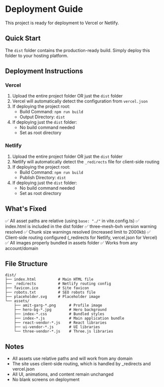 # Deployment Guide

This project is ready for deployment to Vercel or Netlify.

## Quick Start

The `dist` folder contains the production-ready build. Simply deploy this folder to your hosting platform.

## Deployment Instructions

### Vercel

1. Upload the entire project folder OR just the `dist` folder
2. Vercel will automatically detect the configuration from `vercel.json`
3. If deploying the project root:
   - Build Command: `npm run build`
   - Output Directory: `dist`
4. If deploying just the `dist` folder:
   - No build command needed
   - Set as root directory

### Netlify

1. Upload the entire project folder OR just the `dist` folder
2. Netlify will automatically detect the `_redirects` file for client-side routing
3. If deploying the project root:
   - Build Command: `npm run build`
   - Publish Directory: `dist`
4. If deploying just the `dist` folder:
   - No build command needed
   - Set as root directory

## What's Fixed

✅ All asset paths are relative (using `base: "./"` in vite.config.ts)
✅ index.html is included in the dist folder
✅ three-mesh-bvh version warning resolved
✅ Chunk size warnings resolved (increased limit to 2000kb)
✅ Client-side routing configured (_redirects for Netlify, vercel.json for Vercel)
✅ All images properly bundled in assets folder
✅ Works from any account/domain

## File Structure

```
dist/
├── index.html          # Main HTML file
├── _redirects          # Netlify routing config
├── favicon.ico         # Site favicon
├── robots.txt          # SEO robots file
├── placeholder.svg     # Placeholder image
└── assets/
    ├── amit-garg-*.png      # Profile image
    ├── hero-bg-*.jpg        # Hero background
    ├── index-*.css          # Bundled styles
    ├── index-*.js           # Main application bundle
    ├── react-vendor-*.js    # React libraries
    ├── ui-vendor-*.js       # UI libraries
    └── three-vendor-*.js    # Three.js libraries
```

## Notes

- All assets use relative paths and will work from any domain
- The site uses client-side routing, which is handled by _redirects and vercel.json
- All UI, animations, and content remain unchanged
- No blank screens on deployment
